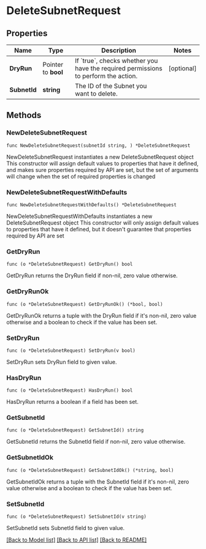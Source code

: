 # DeleteSubnetRequest

## Properties

Name | Type | Description | Notes
------------ | ------------- | ------------- | -------------
**DryRun** | Pointer to **bool** | If &#x60;true&#x60;, checks whether you have the required permissions to perform the action. | [optional] 
**SubnetId** | **string** | The ID of the Subnet you want to delete. | 

## Methods

### NewDeleteSubnetRequest

`func NewDeleteSubnetRequest(subnetId string, ) *DeleteSubnetRequest`

NewDeleteSubnetRequest instantiates a new DeleteSubnetRequest object
This constructor will assign default values to properties that have it defined,
and makes sure properties required by API are set, but the set of arguments
will change when the set of required properties is changed

### NewDeleteSubnetRequestWithDefaults

`func NewDeleteSubnetRequestWithDefaults() *DeleteSubnetRequest`

NewDeleteSubnetRequestWithDefaults instantiates a new DeleteSubnetRequest object
This constructor will only assign default values to properties that have it defined,
but it doesn't guarantee that properties required by API are set

### GetDryRun

`func (o *DeleteSubnetRequest) GetDryRun() bool`

GetDryRun returns the DryRun field if non-nil, zero value otherwise.

### GetDryRunOk

`func (o *DeleteSubnetRequest) GetDryRunOk() (*bool, bool)`

GetDryRunOk returns a tuple with the DryRun field if it's non-nil, zero value otherwise
and a boolean to check if the value has been set.

### SetDryRun

`func (o *DeleteSubnetRequest) SetDryRun(v bool)`

SetDryRun sets DryRun field to given value.

### HasDryRun

`func (o *DeleteSubnetRequest) HasDryRun() bool`

HasDryRun returns a boolean if a field has been set.

### GetSubnetId

`func (o *DeleteSubnetRequest) GetSubnetId() string`

GetSubnetId returns the SubnetId field if non-nil, zero value otherwise.

### GetSubnetIdOk

`func (o *DeleteSubnetRequest) GetSubnetIdOk() (*string, bool)`

GetSubnetIdOk returns a tuple with the SubnetId field if it's non-nil, zero value otherwise
and a boolean to check if the value has been set.

### SetSubnetId

`func (o *DeleteSubnetRequest) SetSubnetId(v string)`

SetSubnetId sets SubnetId field to given value.



[[Back to Model list]](../README.md#documentation-for-models) [[Back to API list]](../README.md#documentation-for-api-endpoints) [[Back to README]](../README.md)


